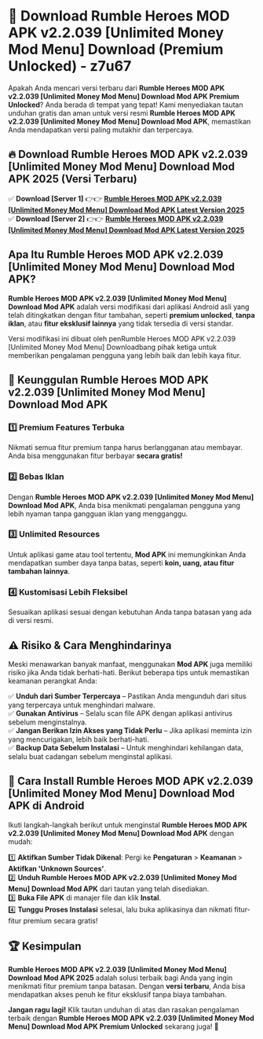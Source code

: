 # 🎯 Download Rumble Heroes MOD APK v2.2.039 [Unlimited Money Mod Menu] Download (Premium Unlocked) -  z7u67

Apakah Anda mencari versi terbaru dari **Rumble Heroes MOD APK v2.2.039 [Unlimited Money Mod Menu] Download Mod APK Premium Unlocked**? Anda berada di tempat yang tepat! Kami menyediakan tautan unduhan gratis dan aman untuk versi resmi **Rumble Heroes MOD APK v2.2.039 [Unlimited Money Mod Menu] Download Mod APK**, memastikan Anda mendapatkan versi paling mutakhir dan terpercaya.

## 🔥 Download Rumble Heroes MOD APK v2.2.039 [Unlimited Money Mod Menu] Download Mod APK 2025 (Versi Terbaru)

✅ **Download [Server 1]** 👉👉 [**Rumble Heroes MOD APK v2.2.039 [Unlimited Money Mod Menu] Download Mod APK Latest Version 2025**](https://momento.my/?title=Rumble_Heroes_MOD_APK_v2.2.039_[Unlimited_Money_Mod_Menu]_Download)  
✅ **Download [Server 2]** 👉👉 [**Rumble Heroes MOD APK v2.2.039 [Unlimited Money Mod Menu] Download Mod APK Latest Version 2025**](https://momento.my/?title=Rumble_Heroes_MOD_APK_v2.2.039_[Unlimited_Money_Mod_Menu]_Download)  

## Apa Itu Rumble Heroes MOD APK v2.2.039 [Unlimited Money Mod Menu] Download Mod APK?

**Rumble Heroes MOD APK v2.2.039 [Unlimited Money Mod Menu] Download Mod APK** adalah versi modifikasi dari aplikasi Android asli yang telah ditingkatkan dengan fitur tambahan, seperti **premium unlocked**, **tanpa iklan**, atau **fitur eksklusif lainnya** yang tidak tersedia di versi standar.

Versi modifikasi ini dibuat oleh penRumble Heroes MOD APK v2.2.039 [Unlimited Money Mod Menu] Downloadbang pihak ketiga untuk memberikan pengalaman pengguna yang lebih baik dan lebih kaya fitur.

## 🎯 Keunggulan Rumble Heroes MOD APK v2.2.039 [Unlimited Money Mod Menu] Download Mod APK

### 1️⃣ Premium Features Terbuka
Nikmati semua fitur premium tanpa harus berlangganan atau membayar. Anda bisa menggunakan fitur berbayar **secara gratis!**

### 2️⃣ Bebas Iklan
Dengan **Rumble Heroes MOD APK v2.2.039 [Unlimited Money Mod Menu] Download Mod APK**, Anda bisa menikmati pengalaman pengguna yang lebih nyaman tanpa gangguan iklan yang mengganggu.

### 3️⃣ Unlimited Resources
Untuk aplikasi game atau tool tertentu, **Mod APK** ini memungkinkan Anda mendapatkan sumber daya tanpa batas, seperti **koin, uang, atau fitur tambahan lainnya**.

### 4️⃣ Kustomisasi Lebih Fleksibel
Sesuaikan aplikasi sesuai dengan kebutuhan Anda tanpa batasan yang ada di versi resmi.

## ⚠️ Risiko & Cara Menghindarinya

Meski menawarkan banyak manfaat, menggunakan **Mod APK** juga memiliki risiko jika Anda tidak berhati-hati. Berikut beberapa tips untuk memastikan keamanan perangkat Anda:

✅ **Unduh dari Sumber Terpercaya** – Pastikan Anda mengunduh dari situs yang terpercaya untuk menghindari malware.  
✅ **Gunakan Antivirus** – Selalu scan file APK dengan aplikasi antivirus sebelum menginstalnya.  
✅ **Jangan Berikan Izin Akses yang Tidak Perlu** – Jika aplikasi meminta izin yang mencurigakan, lebih baik berhati-hati.  
✅ **Backup Data Sebelum Instalasi** – Untuk menghindari kehilangan data, selalu buat cadangan sebelum menginstal aplikasi.

## 📌 Cara Install Rumble Heroes MOD APK v2.2.039 [Unlimited Money Mod Menu] Download Mod APK di Android

Ikuti langkah-langkah berikut untuk menginstal **Rumble Heroes MOD APK v2.2.039 [Unlimited Money Mod Menu] Download Mod APK** dengan mudah:

1️⃣ **Aktifkan Sumber Tidak Dikenal**: Pergi ke **Pengaturan** > **Keamanan** > **Aktifkan 'Unknown Sources'**.  
2️⃣ **Unduh Rumble Heroes MOD APK v2.2.039 [Unlimited Money Mod Menu] Download Mod APK** dari tautan yang telah disediakan.  
3️⃣ **Buka File APK** di manajer file dan klik **Instal**.  
4️⃣ **Tunggu Proses Instalasi** selesai, lalu buka aplikasinya dan nikmati fitur-fitur premium secara gratis!

## 🏆 Kesimpulan

**Rumble Heroes MOD APK v2.2.039 [Unlimited Money Mod Menu] Download Mod APK 2025** adalah solusi terbaik bagi Anda yang ingin menikmati fitur premium tanpa batasan. Dengan **versi terbaru**, Anda bisa mendapatkan akses penuh ke fitur eksklusif tanpa biaya tambahan.

**Jangan ragu lagi!** Klik tautan unduhan di atas dan rasakan pengalaman terbaik dengan **Rumble Heroes MOD APK v2.2.039 [Unlimited Money Mod Menu] Download Mod APK Premium Unlocked** sekarang juga! 🚀
